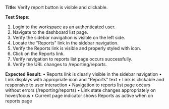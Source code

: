 **Title:** Verify report button is visible and clickable.

**Test Steps:**
1. Login to the workspace as an authenticated user.
2. Navigate to the dashboard list page.
3. Verify the sidebar navigation is visible on the left side.
4. Locate the "Reports" link in the sidebar navigation.
5. Verify the Reports link is visible and properly styled with icon.
6. Click on the Reports link.
7. Verify navigation to reports list page occurs successfully.
8. Verify the URL changes to /reporting/reports.

**Expected Result:**
• Reports link is clearly visible in the sidebar navigation
• Link displays with appropriate icon and "Reports" text
• Link is clickable and responsive to user interaction
• Navigation to reports list page occurs without errors (/reporting/reports)
• Link state changes appropriately on hover/focus
• Current page indicator shows Reports as active when on reports page